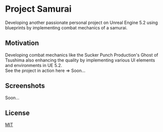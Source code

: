 # Project Samurai
Developing another passionate personal project on Unreal Engine 5.2 using blueprints by implementing combat mechanics of a samurai.

## Motivation
Developing combat mechanics like the Sucker Punch Production's Ghost of Tsushima also enhancing the quality by implementing various UI elements and environments in UE 5.2.<br>
See the project in action here => Soon...

## Screenshots
Soon...

## License
[MIT](https://choosealicense.com/licenses/mit/)
